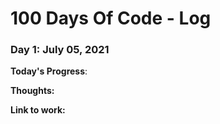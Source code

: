 # 100 Days Of Code - Log

### Day 1: July 05, 2021

**Today's Progress**: 

**Thoughts:** 

**Link to work:** 
